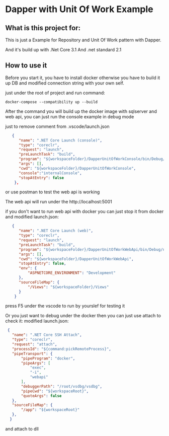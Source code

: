 # Dapper with Unit Of Work Example

## What is this project for:

This is just a Example for Repository and Unit Of Work pattern with Dapper.

And it's build up with .Net Core 3.1 And .net standard 2.1

## How to use it

Before you start it, you have to install docker otherwise you have to build it up DB and modified connection string with your own self.

just under the root of project and run command:

```
docker-compose --compatibility up --build
```

After the command you will build up the docker image with sqlserver and web api, you can just run the console example in debug mode

just to remove comment from .vscode/launch.json 

```json
   {
      "name": ".NET Core Launch (console)",
      "type": "coreclr",
      "request": "launch",
      "preLaunchTask": "build",
      "program": "${workspaceFolder}/DapperUnitOfWorkConsole/bin/Debug/netcoreapp3.1/DapperUnitOfWorkConsole.dll",
      "args": [],
      "cwd": "${workspaceFolder}/DapperUnitOfWorkConsole",
      "console":"internalConsole",
      "stopAtEntry": false
    },
```

or use postman to test the web api is working

The web api will run under the http://localhost:5001

if you don't want to run web api with docker you can just stop it from docker and modified launch.json:
```json
   {
      "name": ".NET Core Launch (web)",
      "type": "coreclr",
      "request": "launch",
      "preLaunchTask": "build",
      "program": "${workspaceFolder}/DapperUnitOfWorkWebApi/bin/Debug/netcoreapp3.1/DapperUnitOfWorkWebApi.dll",
      "args": [],
      "cwd": "${workspaceFolder}/DapperUnitOfWorkWebApi",
      "stopAtEntry": false,
      "env": {
          "ASPNETCORE_ENVIRONMENT": "Development"
      },
      "sourceFileMap": {
          "/Views": "${workspaceFolder}/Views"
      }
    }
```
press F5 under the vscode to run by yourslef for testing it

Or you just want to debug under the docker then you can just use attach to check it:
modified launch.json:

```json
 {
   "name": ".NET Core SSH Attach",
   "type": "coreclr",
   "request": "attach",
   "processId": "${command:pickRemoteProcess}",
   "pipeTransport": {
       "pipeProgram": "docker",
       "pipeArgs": [
           "exec",
           "-i",
           "webapi"
       ],
       "debuggerPath": "/root/vsdbg/vsdbg",
       "pipeCwd": "${workspaceRoot}",
       "quoteArgs": false
   },
   "sourceFileMap": {
       "/app": "${workspaceRoot}"
   },
  }
```

and attach to dll 









